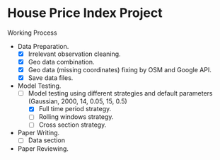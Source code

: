# House Price Index Project

Working Process
- Data Preparation.
  - [x] Irrelevant observation cleaning.
  - [x] Geo data combination.
  - [x] Geo data (missing coordinates) fixing by OSM and Google API.
  - [x] Save data files.
- Model Testing.
  - [ ] Model testing using different strategies and default parameters (Gaussian, 2000, 14, 0.05, 15, 0.5)
    - [x] Full time period strategy.
    - [ ] Rolling windows strategy.
    - [ ] Cross section strategy.
- Paper Writing.
  - [ ] Data section
- Paper Reviewing.
